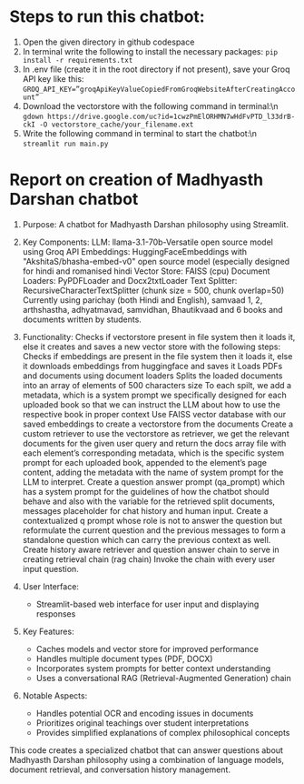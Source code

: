 # Steps to run this chatbot:
1. Open the given directory in github codespace
2. In terminal write the following to install the necessary packages:
        `pip install -r requirements.txt`
4. In .env file (create it in the root directory if not present), save your Groq API key like this:
        `GROQ_API_KEY=”groqApiKeyValueCopiedFromGroqWebsiteAfterCreatingAccount”`
5. Download the vectorstore with the following command in terminal:\n
        `gdown https://drive.google.com/uc?id=1cwzPmElORHMN7wHdFvPTD_l33drB-ckI -O vectorstore_cache/your_filename.ext`
6. Write the following command in terminal to start the chatbot:\n
        `streamlit run main.py`


# Report on creation of Madhyasth Darshan chatbot

1. Purpose: A chatbot for Madhyasth Darshan philosophy using Streamlit.

2. Key Components:
LLM: llama-3.1-70b-Versatile open source model using Groq API
Embeddings: HuggingFaceEmbeddings with "AkshitaS/bhasha-embed-v0" open source model (especially designed for hindi and romanised hindi
Vector Store: FAISS (cpu)
Document Loaders: PyPDFLoader and Docx2txtLoader
Text Splitter: RecursiveCharacterTextSplitter (chunk size = 500, chunk overlap=50)
Currently using parichay (both Hindi and English), samvaad 1, 2, arthshastha, adhyatmavad, samvidhan, Bhautikvaad and 6 books and documents written by students.

3. Functionality:
Checks if vectorstore present in file system then it loads it, else it creates and saves a new vector store with the following steps:
Checks if embeddings are present in the file system then it loads it, else  it downloads embeddings from huggingface and saves it
Loads PDFs and documents using document loaders
Splits the loaded documents into an array of elements of 500 characters size
To each spilt, we add a metadata, which is a system prompt we specifically designed for each uploaded book so that we can instruct the LLM about how to use the respective book in proper context
Use FAISS vector database with our saved embeddings to create a vectorstore from the documents
Create a custom retriever to use the vectorstore as retriever, we get the relevant documents for the given user query and return the docs array file with each element’s corresponding metadata, which is the specific system prompt for each uploaded book, appended to the element’s page content, adding the metadata with the name of system prompt for the LLM to interpret.
Create a question answer prompt (qa_prompt) which has a system prompt for the guidelines of how the chatbot should behave and also with the <context> variable for the retrieved split documents, messages placeholder for chat history and human input.
Create a contextualized q prompt whose role is not to answer the question but reformulate the current question and the previous messages to form a standalone question which can carry the previous context as well.
Create history aware retriever and question answer chain to serve in creating retrieval chain (rag chain)
Invoke the chain with every user input question.

4. User Interface:
   - Streamlit-based web interface for user input and displaying responses

5. Key Features:
   - Caches models and vector store for improved performance
   - Handles multiple document types (PDF, DOCX)
   - Incorporates system prompts for better context understanding
   - Uses a conversational RAG (Retrieval-Augmented Generation) chain

6. Notable Aspects:
   - Handles potential OCR and encoding issues in documents
   - Prioritizes original teachings over student interpretations
   - Provides simplified explanations of complex philosophical concepts

This code creates a specialized chatbot that can answer questions about Madhyasth Darshan philosophy using a combination of language models, document retrieval, and conversation history management.

